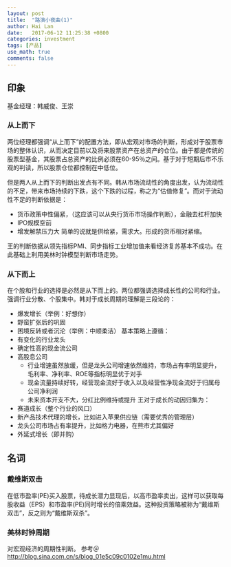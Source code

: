 ```yaml
---
layout: post
title:  "路演小夜曲(1)"
author: Hai Lan
date:   2017-06-12 11:25:38 +0800
categories: investment
tags: [产品]
use_math: true
comments: false
---
```


## 印象
基金经理：韩威俊、王崇
### 从上而下
两位经理都强调“从上而下”的配置方法，即从宏观对市场的判断，形成对于股票市场的整体认识，从而决定目前以及将来股票资产在总资产的仓位。由于都是传统的股票型基金，其股票占总资产的比例必须在60-95％之间。基于对于短期后市不乐观的判读，所以股票仓位都控制在中低位。

但是两人从上而下的判断出发点有不同。韩从市场流动性的角度出发，认为流动性的不足，带来市场持续的下跌，这个下跌的过程，称之为“估值修复”。而对于流动性不足的判断依据是：
* 货币政策中性偏紧，（这应该可以从央行货币市场操作判断），金融去杠杆加快
* IPO规模空前
* 增发解禁压力大
简单的说就是供给紧，需求大。形成的货币相对紧缩。

王的判断依据从领先指标PMI、同步指标工业增加值来看经济复苏基本不成功。在此基础上利用美林时钟模型判断市场走势。

### 从下而上
在个股和行业的选择是必然是从下而上的。两位都强调选择成长性的公司和行业。强调行业分散、个股集中。韩对于成长周期的理解是三段论的：
* 爆发增长（举例：好想你）
* 野蛮扩张后的巩固
* 困境反转或者沉沦（举例：中顺柔洁）
基本策略上遵循：
* 有变化的行业龙头
* 确定性高的现金流公司
* 高股息公司
  + 行业增速虽然放缓，但是龙头公司增速依然维持，市场占有率明显提升，毛利率、净利率、ROE等指标明显优于对手
  + 现金流量持续好转，经营现金流好于收入以及经营性净现金流好于归属母公司净利润
  + 未来资本开支不大，分红比例维持或提升
王对于成长的动因归集为：
* 赛道成长（整个行业的风口）
* 新产品技术代理的增长，比如进入苹果供应链（需要优秀的管理层）
* 龙头公司市场占有率提升，比如格力电器，在熊市尤其偏好
* 外延式增长（即并购）

## 名词
### 戴维斯双击
在低市盈率(PE)买入股票，待成长潜力显现后，以高市盈率卖出，这样可以获取每股收益（EPS）和市盈率(PE)同时增长的倍乘效益。这种投资策略被称为“戴维斯双击”，反之则为“戴维斯双杀”。

### 美林时钟周期
对宏观经济的周期性判断。
参考＠http://blog.sina.com.cn/s/blog_01e5c09c0102e1mu.html
